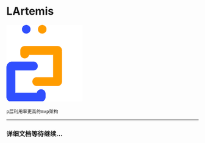 # LArtemis
![Logo](https://github.com/yuzhijun/LArtemis/blob/master/app/src/main/logo/main_logo.png)
```
p层利用率更高的mvp架构
```
---

### 详细文档等待继续...
